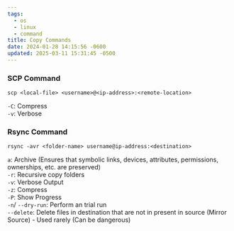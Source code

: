 ```yaml
---
tags:
  - os
  - linux
  - command
title: Copy Commands
date: 2024-01-28 14:15:56 -0600
updated: 2025-03-11 15:31:45 -0500
---
```


### SCP Command

````shell
scp <local-file> <username>@<ip-address>:<remote-location>
````

`-C`: Compress  
`-v`: Verbose

### Rsync Command

````shell
rsync -avr <folder-name> username@ip-address:<destination>
````

`a`: Archive (Ensures that symbolic links, devices, attributes, permissions, ownerships, etc. are preserved)  
`-r`: Recursive copy folders  
`-v`: Verbose Output  
`-z`: Compress  
`-P`: Show Progress  
`-n`/ `--dry-run`: Perform an trial run  
`--delete`: Delete files in destination that are not in present in source (Mirror Source) - Used rarely (Can be dangerous)
